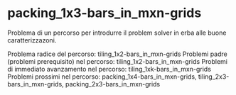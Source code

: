 # packing_1x3-bars_in_mxn-grids

Problema di un percorso per introdurre il problem solver in erba alle buone caratterizzazoni.

Problema radice del percorso: tiling_1x2-bars_in_mxn-grids
Problemi padre (problemi prerequisito) nel percorso: tiling_1x2-bars_in_mxn-grids
Problemi di immediato avanzamento nel percorso: tiling_1xk-bars_in_mxn-grids
Problemi prossimi nel percorso: packing_1x4-bars_in_mxn-grids, tiling_2x3-bars_in_mxn-grids, packing_2x3-bars_in_mxn-grids
